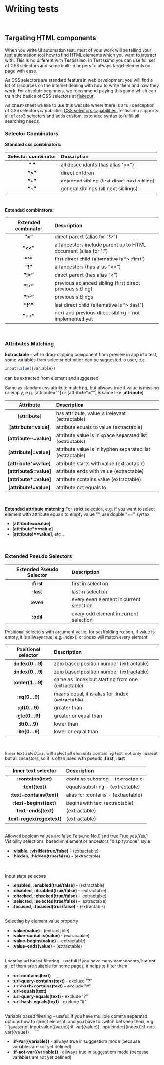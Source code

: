 # Writing tests
<br>

## Targeting HTML components

When you write UI automation test, most of your work will be telling your test automation tool how to find HTML elements which you want to interact with. This is no different with Testissimo. In Testissimo you can use full set of CSS selectors and some built-in helpers to always target elements on page with ease.

As CSS selectors are standard feature in web development you will find a lot of resources on the internet dealing with how to write them and how they work. For absolute beginners, we recommend playing this game which can train the basics of CSS selectors at [flukeout](https://flukeout.github.io/). 

As cheat-sheet we like to use this website where there is a full description of CSS selectors capabilities 
[CSS selectors capabilities ](https://www.w3schools.com/cssref/css_selectors.asp) 
Testissimo supports all of css3 selectors and adds custom, extended syntax to fulfill all searching needs.
<br>
### Selector Combinators 

**Standard css combinators:**


<table class="table table-striped table-bordered">
  <thead>
    <tr>
    <th style="text-align:center">Selector combinator</th>
    <th style="text-align:left">Description</th>
    </tr>
  </thead>
  <tbody>
    <tr>
      <td style="text-align:center"><strong>&quot; &quot;</strong></td>
      <td style="text-align:left">all descendants (has alias “&gt;&gt;”)</td>
    </tr>
    <tr>
      <td style="text-align:center"><strong>“&gt;”</strong></td>
      <td style="text-align:left">direct children</td>
    </tr>
    <tr>
      <td style="text-align:center"><strong>“+”</strong></td>
      <td style="text-align:left">adjanced sibling (first direct next sibling)</td>
    </tr>
    <tr>
      <td style="text-align:center"><strong>“~”</strong></td>
      <td style="text-align:left">general siblings (all next siblings)</td>
    </tr>
  </tbody>
</table>

<br>


**Extended combinators:**

<table class="table table-striped table-bordered">
  <thead>
    <tr>
      <th style="text-align:center">Extended combinator</th>
      <th style="text-align:left">Description</th>
    </tr>
  </thead>
  <tbody>
    <tr>
      <td style="text-align:center"><strong>“&lt;”</strong></td>
      <td style="text-align:left">direct parent (alias for “!&gt;”)</td>
    </tr>
    <tr>
      <td style="text-align:center"><strong>“&lt;&lt;”</strong></td>
      <td style="text-align:left">all ancestors include parent up to HTML document (alias for “!”)</td>
    </tr>
    <tr>
      <td style="text-align:center"><strong>“^”</strong></td>
      <td style="text-align:left">first direct child (alternative is “&gt; :first”)</td>
    </tr>
    <tr>
      <td style="text-align:center"><strong>“!”</strong></td>
      <td style="text-align:left">all ancestors (has alias “&lt;&lt;”)</td>
    </tr>
    <tr>
      <td style="text-align:center"><strong>“!&gt;”</strong></td>
      <td style="text-align:left">direct parent (has alias “&lt;”)</td>
    </tr>
    <tr>
      <td style="text-align:center"><strong>“!+”</strong></td>
      <td style="text-align:left">previous adjanced sibling (first direct previous sibling)</td>
    </tr>
    <tr>
      <td style="text-align:center"><strong>“!~”</strong></td>
      <td style="text-align:left">previous siblings</td>
    </tr>
    <tr>
      <td style="text-align:center"><strong>“!^”</strong></td>
      <td style="text-align:left">last direct child (alternative is “&gt; :last”)</td>
    </tr>
    <tr>
      <td style="text-align:center"><strong>“++”</strong></td>
      <td style="text-align:left">next and previous direct sibling - not implemented yet</td>
    </tr>
    </tbody>
</table>

<br>

### Attributes Matching 

**Extractable** - when drag-dopping component from preview in app into test, some variables from selector definition can be suggested to user, e.g. 
```javascript
input:value({variable}) 
``` 
can be extracted from element and suggested

Same as standard css attribute matching, but allways true if value is missing or empty, e.g. [attribute=""] or [attribute\*=""] is same like **[attribute]**     

<table class="table table-striped table-bordered">
  <thead>
    <tr>
      <th style="text-align:center">Attribute</th>
      <th style="text-align:left">Description</th>
    </tr>
  </thead>
  <tbody>
    <tr>
      <td style="text-align:center"><strong>[attribute]</strong></td>
      <td style="text-align:left">has attribute, value is irelevant (extractable)</td>
    </tr>
    <tr>
      <td style="text-align:center"><strong>[attribute=value]</strong></td>
      <td style="text-align:left">attribute equals to value (extractable)</td>
    </tr>
    <tr>
      <td style="text-align:center"><strong>[attribute~=value]</strong></td>
      <td style="text-align:left">attribute value is in space separated list (extractable)</td>
    </tr>
    <tr>
      <td style="text-align:center"><strong>[attribute|=value]</strong></td>
      <td style="text-align:left">attribute value is in hyphen separated list (extractable)</td>
    </tr>
    <tr>
      <td style="text-align:center"><strong>[attribute^=value]</strong></td>
      <td style="text-align:left">attribute starts with value (extractable)</td>
    </tr>
    <tr>
      <td style="text-align:center"><strong>[attribute$=value]</strong></td>
      <td style="text-align:left">attribute ends with value (extractable)</td>
    </tr>
    <tr>
      <td style="text-align:center"><strong>[attribute*=value]</strong></td>
      <td style="text-align:left">attribute contains value (extractable)</td>
    </tr>
    <tr>
      <td style="text-align:center"><strong>[attribute!=value]</strong></td>
      <td style="text-align:left">attribute not equals to</td>
    </tr>
  </tbody>
</table>
<br>

**Extended attribute matching**
For strict selection, e.g. if you want to select element with attribute equals to empty value "", use double "==" syntax

* **[attribute==value]**
* **[attribute\*==value]**
* **[attribute!==value]**, etc…  
<br>

### Extended Pseudo Selectors
<table class="table table-striped table-bordered">
  <thead>
    <tr>
      <th style="text-align:center">Extended Pseudo Selector</th>
      <th style="text-align:left">Description</th>
    </tr>
  </thead>
  <tbody>
    <tr>
      <td style="text-align:center"><strong>:first</strong></td>
      <td style="text-align:left">first in selection</td>
    </tr>
    <tr>
      <td style="text-align:center"><strong>:last</strong></td>
      <td style="text-align:left">last in selection</td>
    </tr>
    <tr>
      <td style="text-align:center"><strong>:even</strong></td>
      <td style="text-align:left">every even element in current selection</td>
    </tr>
    <tr>
      <td style="text-align:center"><strong>:odd</strong></td>
      <td style="text-align:left">every odd element in current selection</td>
    </tr>
  </tbody>
</table>


Positional selectors with argument value, for scaffolding reason, if value is empty, it is allways true, e.g. index() or :index will match every element      

<table class="table table-striped table-bordered">
  <thead>
    <tr>
      <th style="text-align:center">Positional selector</th>
      <th style="text-align:left">Description</th>
    </tr>
  </thead>
  <tbody>
    <tr>
      <td style="text-align:center"><strong>:index(0…9)</strong></td>
      <td style="text-align:left">zero based position number (extractable)</td>
    </tr>
    <tr>
      <td style="text-align:center"><strong>:index(0…9)</strong></td>
      <td style="text-align:left">zero based position number (extractable)</td>
    </tr>
    <tr>
      <td style="text-align:center"><strong>:order(1…9)</strong></td>
      <td style="text-align:left">same as :index but starting from one (extractable)</td>
    </tr>
    <tr>
      <td style="text-align:center"><strong>:eq(0…9)</strong></td>
      <td style="text-align:left">means equal, it is alias for :index (extractable)</td>
    </tr>
    <tr>
      <td style="text-align:center"><strong>:gt(0…9)</strong></td>
      <td style="text-align:left">greater than</td>
    </tr>
    <tr>
      <td style="text-align:center"><strong>:gte(0…9)</strong></td>
      <td style="text-align:left">greater or equal than</td>
    </tr>
    <tr>
      <td style="text-align:center"><strong>:lt(0…9)</strong></td>
      <td style="text-align:left">lower than</td>
    </tr>
    <tr>
      <td style="text-align:center"><strong>:lte(0…9)</strong></td>
      <td style="text-align:left">lower or equal than</td>
    </tr>
  </tbody>
</table>     
<br>

Inner text selectors, will select all elements containing text, not only nearest but all ancestors, so it is often used with pseudo <b>:first</b>, <b>:last</b>      

<table class="table table-striped table-bordered">
  <thead>
    <tr>
      <th style="text-align:center">Inner text selector</th>
      <th style="text-align:left">Description</th>
    </tr>
  </thead>
  <tbody>
    <tr>
      <td style="text-align:center"><strong>:contains(text)</strong></td>
      <td style="text-align:left">contains substring - (extractable)</td>
    </tr>
    <tr>
      <td style="text-align:center"><strong>:text(text)</strong></td>
      <td style="text-align:left">equals substring - (extractable)</td>
    </tr>
    <tr>
      <td style="text-align:center"><strong>:text-contains(text)</strong></td>
      <td style="text-align:left">alias for :contains - (extractable)</td>
    </tr>
    <tr>
      <td style="text-align:center"><strong>:text-begins(text)</strong></td>
      <td style="text-align:left">begins with text (extractable)</td>
    </tr>
    <tr>
      <td style="text-align:center"><strong>:text-ends(text)</strong></td>
      <td style="text-align:left">(extractable)</td>
    </tr>
    <tr>
      <td style="text-align:center"><strong>:text-regex(regextext)</strong></td>
      <td style="text-align:left">(extractable)</td>
    </tr>
    </tbody>
</table>

<br>
Allowed boolean values are false,False,no,No,0 and true,True,yes,Yes,1      
Visibility selections, based on element or ancestors "display:none" style  
<ul>
  <li> <b>:visible</b>, <b>:visible(true/false)</b> - (extractable)  </li>
  <li> <b>:hidden</b>, <b>:hidden(true/false)</b> - (extractable) </li>      
</ul>
<br>
Input state selectors  
<ul>
  <li> <b>:enabled</b>, <b>:enabled(true/false) </b>- (extractable)  </li>
  <li> <b>:disabled</b>, <b>:disabled(true/false) </b>- (extractable)  </li>
  <li> <b>:checked</b>, <b>:checked(true/false) </b>- (extractable)  </li>
  <li> <b>:selected</b>, <b>:selected(true/false) </b>- (extractable) </li>  
  <li> <b>:focused</b>, <b>:focused(true/false)</b> - (extractable) </li> 
</ul>
<br>
Selecting by element value property  
<ul>
  <li> <b>:value(value) </b>- (extractable)  </li>
  <li> <b>:value-contains(value) </b>- (extractable)  </li>
  <li> <b>:value-begins(value) </b>- (extractable) </li>  
  <li> <b>:value-ends(value) </b>- (extractable)  </li>
</ul>
<br>
Location url based filtering - usefull if you have many components, but not all of them are suitable for some pages, it helps to filter them    
<ul>
  <li> <b>:url-contains(text)</b>  </li>
  <li> <b>:url-query-contains(text) </b>- exclude "?"  </li>
  <li> <b>:url-hash-contains(text)</b> - exclude "#"  </li>
  <li> <b>:url-equals(text)</b>  </li>
  <li> <b>:url-query-equals(text) </b>- exclude "?" </li> 
  <li> <b>:url-hash-equals(text) </b>- exclude "#"  </li>
</ul>
<br>
Variable based filtering - usefull if you have multiple comma separated options how to select element, and you have to switch between them, e.g. 
```javascript
input:value({value}):if-var({value}), input:index({index}):if-not-var({value})    
```
<ul>
  <li> <b>:if-var({variable})</b> - allways true in suggestiom mode (because variables are not yet defined)  </li>
  <li> <b>:if-not-var({variable})</b> - allways true in suggestiom mode (because variables are not yet defined)</li>
</ul>
